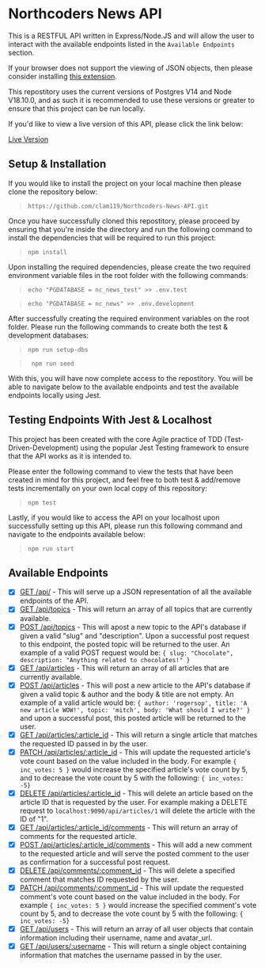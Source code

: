 # Northcoders News API
This is a RESTFUL API written in Express/Node.JS and will allow the user to interact with the available endpoints listed in the `Available Endpoints` section.

If your browser does not support the viewing of JSON objects, then please consider installing [this extension](https://chrome.google.com/webstore/detail/json-viewer/gbmdgpbipfallnflgajpaliibnhdgobh).

This repostitory uses the current versions of Postgres V14 and Node V18.10.0, and as such it is recommended to use these versions or greater to ensure that this project can be run locally. 

If you'd like to view a live version of this API, please click the link below:

[Live Version](https://clam119-northcoders-news-api.herokuapp.com/api)

## Setup & Installation
If you would like to install the project on your local machine then please clone the repository below:
> ```https://github.com/clam119/Northcoders-News-API.git```

Once you have successfully cloned this repostitory, please proceed by ensuring that you're inside the directory and run the following command to install the dependencies that will be required to run this project:
> ```npm install```

Upon installing the required dependencies, please create the two required environment variable files in the root folder with the following commands:
> ```echo "PGDATABASE = nc_news_test" >> .env.test```

> ```echo "PGDATABASE = nc_news" >> .env.development```

After successfully creating the required environment variables on the root folder. Please run the following commands to create both the test & development databases:
> ```npm run setup-dbs```

> ``` npm run seed```

With this, you will have now complete access to the repostitory. You will be able to navigate below to the available endpoints and test the available endpoints locally using Jest.

## Testing Endpoints With Jest & Localhost
This project has been created with the core Agile practice of TDD (Test-Driven-Development) using the popular Jest Testing framework to ensure that the API works as it is intended to.

Please enter the following command to view the tests that have been created in mind for this project, and feel free to both test & add/remove tests incrementally on your own local copy of this repository:
> ```npm test```

Lastly, if you would like to access the API on your localhost upon successfully setting up this API, please run this following command and navigate to the endpoints available below:
> ```npm run start```
## Available Endpoints
* [x] [GET /api/](localhost:9090/api) - This will serve up a JSON representation of all the available endpoints of the API.
* [x] [GET /api/topics](localhost:9090/api/topics) - This will return an array of all topics that are currently available.
* [x] [POST /api/topics](localhost:9090/api/topics) - This will apost a new topic to the API's database if given a valid "slug" and "description". Upon a successful post request to this endpoint, the posted topic will be returned to the user. An example of a valid POST request would be: `{ slug: "Chocolate", description: "Anything related to chocolates!" }`  
* [x] [GET /api/articles](localhost:9090/api/articles) - This will return an array of all articles that are currently available.
* [x] [POST /api/articles](localhost:9090/api/articles) - This will post a new article to the API's database if given a valid topic & author and the body & title are not empty. An example of a valid article would be: `{ author: 'rogersop', title: 'A new article WOW!', topic: 'mitch', body: 'What should I write?' }`  and upon a successful post, this posted article will be returned to the user.
* [x] [GET /api/articles/:article_id](localhost:9090/api/articles/:article_id) - This will return a single article that matches the requested ID passed in by the user.
* [x] [PATCH /api/articles/:article_id](localhost:9090/api/articles/:article_id) - This will update the requested article's vote count based on the value included in the body. For example `{ inc_votes: 5 }` would increase the specified article's vote count by 5, and to decrease the vote count by 5 with the following: `{ inc_votes: -5}`  
* [x] [DELETE /api/articles/:article_id](localhost:9090/api/articles/:article_id) - This will delete an article based on the article ID that is requested by the user. For example making a DELETE request to `localhost:9090/api/articles/1` will delete the article with the ID of "1". 
* [x] [GET /api/articles/:article_id/comments](localhost:9090/api/articles/:article_id/comments) - This will return an array of comments for the requested article.
* [x] [POST /api/articles/:article_id/comments](localhost:9090/api/articles/:article-id/comments) - This will add a new comment to the requested article and will serve the posted comment to the user as confirmation for a successful post request.
* [x] [DELETE /api/comments/:comment_id](localhost:9090/api/comments/:comment_id) - This will delete a specified comment that matches ID requested by the user. 
* [x] [PATCH /api/comments/:comment_id](localhost:9090/api/comments:comment_id) - This will update the requested comment's vote count based on the value included in the body. For example `{ inc_votes: 5 }` would increase the specified comment's vote count by 5, and to decrease the vote count by 5 with the following: `{ inc_votes: -5}`  
* [x] [GET /api/users](localhost:9090/api/users) - This will return an array of all user objects that contain information including their username, name and avatar_url.
* [x] [GET /api/users/:username](localhost:9090/api/users/:username) - This will return a single object containing information that matches the username passed in by the user. 
